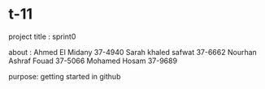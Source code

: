 
# t-11

project title : sprint0

about : 
Ahmed El Midany 37-4940
Sarah khaled safwat 37-6662
Nourhan Ashraf Fouad 37-5066
Mohamed Hosam 37-9689

purpose:
getting started in github
